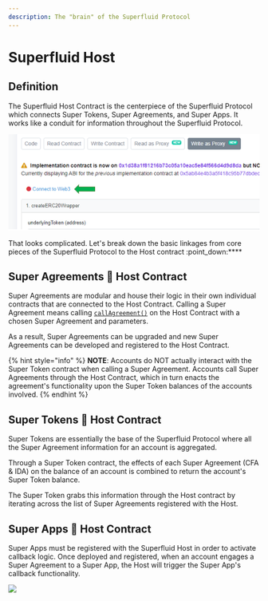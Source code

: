 ```yaml
---
description: The "brain" of the Superfluid Protocol
---
```


# Superfluid Host

## Definition

The Superfluid Host Contract is the centerpiece of the Superfluid Protocol which connects Super Tokens, Super Agreements, and Super Apps. It works like a conduit for information throughout the Superfluid Protocol.

![](<../../.gitbook/assets/image (68).png>)

That looks complicated. Let's break down the basic linkages from core pieces of the Superfluid Protocol to the Host contract :point\_down:****

## Super Agreements 🔗 Host Contract

Super Agreements are modular and house their logic in their own individual contracts that are connected to the Host Contract. Calling a Super Agreement means calling [`callAgreement()`](https://docs.superfluid.finance/superfluid/developers/solidity-examples/interacting-with-superfluid-smart-contracts) on the Host Contract with a chosen Super Agreement and parameters.

As a result, Super Agreements can be upgraded and new Super Agreements can be developed and registered to the Host Contract.

{% hint style="info" %}
**NOTE**: Accounts do NOT actually interact with the Super Token contract when calling a Super Agreement. Accounts call Super Agreements through the Host Contract, which in turn enacts the agreement's functionality upon the Super Token balances of the accounts involved.
{% endhint %}

## Super Tokens 🔗 Host Contract

Super Tokens are essentially the base of the Superfluid Protocol where all the Super Agreement information for an account is aggregated.

Through a Super Token contract, the effects of each Super Agreement (CFA & IDA) on the balance of an account is combined to return the account's Super Token balance.

The Super Token grabs this information through the Host contract by iterating across the list of Super Agreements registered with the Host.&#x20;

## Super Apps 🔗 Host Contract

Super Apps must be registered with the Superfluid Host in order to activate callback logic. Once deployed and registered, when an account engages a Super Agreement to a Super App, the Host will trigger the Super App's callback functionality.

![](<../../.gitbook/assets/image (58).png>)
